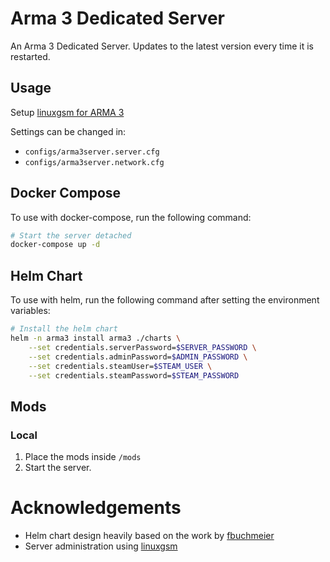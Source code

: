 # Arma 3 Dedicated Server

An Arma 3 Dedicated Server. Updates to the latest version every time it is restarted.

## Usage

Setup [linuxgsm for ARMA 3](https://docs.linuxgsm.com/game-servers/arma-3)

Settings can be changed in:

- `configs/arma3server.server.cfg`
- `configs/arma3server.network.cfg`

## Docker Compose

To use with docker-compose, run the following command:

```bash
# Start the server detached
docker-compose up -d
```

## Helm Chart

To use with helm, run the following command after setting the environment variables:

```bash
# Install the helm chart
helm -n arma3 install arma3 ./charts \
    --set credentials.serverPassword=$SERVER_PASSWORD \
    --set credentials.adminPassword=$ADMIN_PASSWORD \
    --set credentials.steamUser=$STEAM_USER \
    --set credentials.steamPassword=$STEAM_PASSWORD
```

## Mods

### Local

1. Place the mods inside `/mods`
2. Start the server.

# Acknowledgements

- Helm chart design heavily based on the work by [fbuchmeier](https://github.com/fbuchmeier)
- Server administration using [linuxgsm](https://linuxgsm.com)